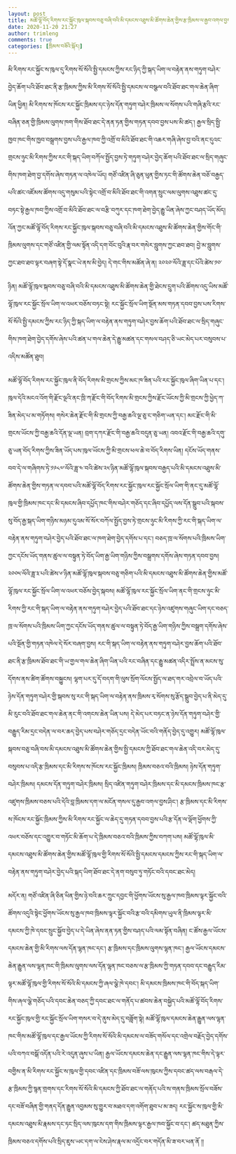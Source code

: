 ```yaml
---
layout: post
title: མཚོ་ལྷོ་བོད་རིགས་རང་སྐྱོང་ཁུལ་སྐབས་བཅུ་བཞི་བའི་མི་དམངས་འཐུས་མི་ཚོགས་ཆེན་གྱིས་རྩ་ཁྲིམས་ལ་རྒྱབ་འགལ་བྱས་པའི་གནད་དོན་ཐད་ཀྱི་ཐེར་འདོན་ཡི་གེ
date: 2020-11-20 21:27
author: trimleng
comments: true
categories: [ཁྲིམས་བཟོའི་སྐོར།]
---
```

<span style="font-weight: 400;">མི་རིགས་རང་སྐྱོང་ས་ཁུལ་དུ་རིགས་སོ་སོའི་སྤྱི་དམངས་ཀྱིས་རང་ཉིད་ཀྱི་སྐད་ཡིག་ལ་བརྟེན་ནས་གཏུག་བཤེར་བྱེད་ཆོག་པའི་ཐོབ་ཐང་ནི་རྩ་ཁྲིམས་ཀྱིས་མི་རིགས་སོ་སོའི་སྤྱི་དམངས་ལ་བསྩལ་བའི་ཐོབ་ཐང་གལ་ཆེན་ཞིག་ཡིན་ཕྱིན། མི་རིགས་ས་ཁོངས་རང་སྐྱོང་ཁྲིམས་དང་ཉེས་དོན་གཏུག་བཤེར་ཁྲིམས་ལ་སོགས་པའི་གཞི་རྩའི་རང་བཞིན་ཅན་གྱི་ཁྲིམས་ལུགས་ཁག་གིས་ཐོབ་ཐང་དེ་ནན་ཏན་གྱིས་གཏན་དབབ་བྱས་པས་མི་ཚད་། རྒྱལ་སྲིད་སྤྱི་ཁྱབ་ཁང་གིས་ཁྱབ་བསྒྲགས་བྱས་པའི་རྒྱལ་ཁབ་ཀྱི་འགྲོ་བ་མིའི་ཐོབ་ཐང་གི་འཆར་གཞི་ཞེས་བྱ་བའི་ནང་དུའང་གྲངས་ཉུང་མི་རིགས་ཀྱིས་རང་གི་སྐད་ཡིག་བཀོལ་སྤྱོད་བྱས་ཏེ་གཏུག་བཤེར་བྱེད་ཆོག་པའི་ཐོབ་ཐང་ལ་སྲིད་གཞུང་གིས་ཁག་ཐེག་བྱ་དགོས་ཞེས་གཏན་ལ་འཁེལ་ཡོད། གཙོ་འཛིན་ཞི་ཅུན་ཕུན་གྱིས་ཏང་གི་ཚོགས་ཆེན་བཅོ་བརྒྱད་པའི་ཚང་འཛོམས་ཚོགས་འདུ་གསུམ་པའི་སྟེང་འགྲོ་བ་མིའི་ཐོབ་ཐང་གི་འགན་སྲུང་ལམ་ལུགས་འཐུས་ཚང་དུ་བཏང་སྟེ་རྒྱལ་ཁབ་ཀྱིས་འགྲོ་བ་མིའི་ཐོབ་ཐང་ལ་བརྩི་བཀུར་དང་ཁག་ཐེག་བྱེད་རྒྱུ་ཡིན་ཞེས་ཀྱང་བཤད་ཡོད་མོད། </span><span style="font-weight: 400;">འོན་ཀྱང་མཚོ་ལྷོ་བོད་རིགས་རང་སྐྱོང་ཁུལ་སྐབས་བཅུ་བཞི་བའི་མི་དམངས་འཐུས་མི་ཚོགས་ཆེན་གྱིས་གོང་གི་ཁྲིམས་ལུགས་དང་གཙོ་འཛིན་གྱི་ལམ་སྟོན་འདི་དག་</span><span style="font-weight: 400;">བོང་བུའི་རྣ་བར་གསེར་བླུགས་ཀྱང་ཐབ་ཐབ། བྱེ་མ་བླུགས་ཀྱང་ཐབ་ཐབ</span><span style="font-weight: 400;">་ལྟར་བཞག་སྟེ་དོ་སྣང་ཡེ་ནས་མི་བྱེད། དེ་གང་གིས་མཚོན་ཞེ་ན། ༢༠༢༠་ལོའི་ཟླ་དང་པོའི་ཚེས་༡༠་</span>

<!--more--><span style="font-weight: 400;">ཉིན། མཚོ་ལྷོ་ཁུལ་སྐབས་བཅུ་བཞི་བའི་མི་དམངས་འཐུས་མི་ཚོགས་ཆེན་གྱི་ཐེངས་དྲུག་པའི་ཚོགས་འདུ་ཡིས་མཚོ་ལྷོ་ཁུལ་རང་སྐྱོང་སྲོལ་ཡིག་ལ་འཕར་བཅོས་བཏང་སྟེ། རང་སྐྱོང་སྲོལ་ཡིག་སྔོན་མས་གཏན་དབབ་བྱས་པས་རིགས་སོ་སོའི་སྤྱི་དམངས་ཀྱིས་རང་ཉིད་ཀྱི་སྐད་ཡིག་ལ་བརྟེན་ནས་གཏུག་བཤེར་བྱས་ཆོག་པའི་ཐོབ་ཐང་ལ་སྲིད་གཞུང་གིས་ཁག་ཐེག་བྱེད་དགོས་ཞེས་པའི་ཚན་པ་གལ་ཆེན་དེ་རྒྱུ་མཚན་དང་གསལ་བཤད་ཅི་ཡང་མེད་པར་བསུབས་པ་འདིས་མཚོན་ཐུབ།</span>

<span style="font-weight: 400;">མཚོ་ལྷོ་བོད་རིགས་རང་སྐྱོང་ཁུལ་ནི་བོད་རིགས་མི་གྲངས་ཀྱིས་མང་ཁ་ཟིན་པའི་རང་སྐྱོང་ཁུལ་ཞིག་ཡིན་པ་དང་། ཁུལ་དེའི་མངའ་འོག་གི་རྫོང་ལྔའི་ནང་ཁྲི་ཀ་རྫོང་གི་བོད་རིགས་མི་གྲངས་ཀྱིས་རྫོང་ཡོངས་ཀྱི་མི་གྲངས་ཀྱི་ཕྱེད་ཀ་ཟིན་མེད་པ་མ་གཏོགས། གསེར་ཆེན་རྫོང་གི་མི་གྲངས་ཀྱི་བརྒྱ་ཆའི་ལྔ་ཅུ་ང་གཅིག་ཡན་དང་། མང་རྫོང་གི་མི་གྲངས་ཡོངས་ཀྱི་བརྒྱ་ཆའི་དོན་ལྔ་ཡན། བྲག་དཀར་རྫོང་གི་བརྒྱ་ཆའི་བདུན་ཅུ་ཡན། འབའ་རྫོང་གི་བརྒྱ་ཆའི་དགུ་ཅུ་ཡན་བོད་རིགས་ཀྱིས་ཟིན་ཡོད་པས་ཁུལ་ཡོངས་ཀྱི་མི་གྲངས་ཕལ་ཆེ་བ་བོད་རིགས་ཡིན། དངོས་ཡོད་གནས་བབ་དེ་ལ་གཞིགས་ཏེ་༡༩༨༧་ལོའི་ཟླ་༤་བའི་ཚེས་༢༥་ཉིན་མཚོ་ལྷོ་ཁུལ་སྐབས་བརྒྱད་པའི་མི་དམངས་འཐུས་མི་ཚོགས་ཆེན་གྱིས་གཏན་ལ་དབབ་པའི་མཚོ་ལྷོ་བོད་རིགས་རང་སྐྱོང་ཁུལ་རང་སྐྱོང་སྲོལ་ཡིག་གི་ནང་དུ་མཚོ་ལྷོ་ཁུལ་གྱི་ཁྲིམས་ཁང་དང་མི་དམངས་ཞིབ་དཔྱོད་ཁང་གིས་བཤེར་གཅོད་དང་ཞིབ་དཔྱོད་ལས་དོན་སྒྲུབ་པའི་སྐབས་སུ་བོད་རྒྱ་སྐད་ཡིག་གཉིས་མཉམ་དུའམ་སོ་སོར་བཀོལ་སྤྱོད་བྱས་ཏེ་གྲངས་ཉུང་མི་རིགས་ཀྱི་རང་གི་སྐད་ཡིག་ལ་བརྟེན་ནས་གཏུག་བཤེར་བྱེད་པའི་ཐོབ་ཐང་ལ་ཁག་ཐེག་བྱེད་དགོས་པ་དང་། བཅད་ཁྲ་ལ་སོགས་པའི་ཁྲིམས་ཡིག་ཀྱང་དངོས་ཡོད་གནས་ཚུལ་ལ་བསྟུན་ཏེ་བོད་ཡིག་རྒྱ་ཡིག་གཉིས་ཀྱིས་བསྒྲགས་དགོས་ཞེས་གཏན་དབབ་བྱས། ༢༠༠༥་ལོའི་ཟླ་༣་པའི་ཚེས་༦་ཉིན་མཚོ་ལྷོ་ཁུལ་སྐབས་བཅུ་གཅིག་པའི་མི་དམངས་འཐུས་མི་ཚོགས་ཆེན་གྱིས་མཚོ་ལྷོ་ཁུལ་རང་སྐྱོང་སྲོལ་ཡིག་ལ་འཕར་བཅོས་བྱེད་སྐབས། མཚོ་ལྷོ་ཁུལ་རང་སྐྱོང་སྲོལ་ཡིག་ནང་གི་གྲངས་ཉུང་མི་རིགས་ཀྱི་རང་གི་སྐད་ཡིག་ལ་བརྟེན་ནས་གཏུག་བཤེར་བྱེད་པའི་ཐོབ་ཐང་དང་ཉེས་འཛུགས་གཞུང་ཡིག་དང་བཅད་ཁྲ་ལ་སོགས་པའི་ཁྲིམས་ཡིག་ཀྱང་དངོས་ཡོད་གནས་ཚུལ་ལ་བསྟུན་ཏེ་བོད་རྒྱ་ཡིག་གཉིས་ཀྱིས་བསྒྲག་དགོས་ཞེས་པའི་སྔོན་གྱི་གཏན་འཁེལ་དེ་སོར་བཞག་བྱས། རང་གི་སྐད་ཡིག་ལ་བརྟེན་ནས་གཏུག་བཤེར་བྱས་ཆོག་པའི་ཐོབ་ཐང་ནི་རྩ་ཁྲིམས་ཐོབ་ཐང་གི་ཡ་གྱལ་གལ་ཆེན་ཞིག་ཡིན་པའི་རང་བཞིན་དང་རྒྱུ་མཚན་འདིར་སྤྲོས་ན་མངས་སུ་དོགས་ནས་ཚིག་ཚོགས་བསྐྱུངས། ལྷག་པར་དུ་དོ་བདག་གི་ལུས་སྲོག་ལོངས་སྤྱོད་ལ་ཐད་གར་འབྲེལ་བ་ཡོད་པའི་ཉེས་དོན་གཏུག་བཤེར་གྱི་སྐབས་སུ་རང་གི་སྐད་ཡིག་ལ་བརྟེན་ནས་ཁྲིམས་རྭ་སོགས་སུ་རྩོད་སྒྲུབ་བྱེད་པ་ནི་མེད་དུ་མི་རུང་བའི་ཐོབ་ཐང་གལ་ཆེན་ནང་གི་འགངས་ཆེན་ཡིན་པས། དེ་མེད་པར་བཏང་ན་ཉེས་དོན་གཏུག་བཤེར་གྱི་བརྒྱུད་རིམ་དྲང་བདེན་ལ་བར་ཆད་བྱེད་པས་བཤེར་གཅོད་དྲང་བདེན་ཡོང་བའི་གནོད་བྱེད་དུ་འགྱུར། མཚོ་ལྷོ་ཁུལ་སྐབས་བཅུ་བཞི་བས་མི་དམངས་འཐུས་མི་ཚོགས་ཆེན་གྱིས་སྤྱི་དམངས་ཀྱི་ཐོབ་ཐང་གལ་ཆེན་འདི་བར་མེད་དུ་བསུབས་པ་འདི་རྩ་ཁྲིམས་དང་མི་རིགས་ས་ཁོངས་རང་སྐྱོང་ཁྲིམས། ཁྲིམས་བཅའ་བའི་ཁྲིམས། ཉེས་དོན་གཏུག་བཤེར་ཁྲིམས། དམངས་དོན་གཏུག་བཤེར་ཁྲིམས། སྲིད་འཛིན་གཏུག་བཤེར་ཁྲིམས་དང་མི་དམངས་ཁྲིམས་ཁང་རྩ་འཛུགས་ཁྲིམས་བཅས་པའི་དེའི་བླ་ཁྲིམས་དག་ལ་མངོན་གསལ་དུ་རྒྱབ་འགལ་བྱས་ཤིང་། རྩ་ཁྲིམས་དང་མི་རིགས་ས་ཁོངས་རང་སྐྱོང་ཁྲིམས་ཀྱིས་མི་རིགས་རང་སྐྱོང་ལ་ཆེད་དུ་གཏན་དབབ་བྱས་པའི་རྩ་དོན་ལ་ལྡོག་ཕྱོགས་ཀྱི་འཕར་བཅོས་དང་འགྱུར་བ་གཏོང་མི་ཆོག་པ་དེ་ཁྲིམས་བཅའ་བའི་ཁྲིམས་ཀྱིས་བཀག་པས། མཚོ་ལྷོ་ཁུལ་མི་དམངས་འཐུས་མི་ཚོགས་ཆེན་གྱིས་མཚོ་ལྷོ་ཁུལ་གྱི་རིགས་སོ་སོའི་སྤྱི་དམངས་དམངས་ཀྱིས་རང་གི་སྐད་ཡིག་ལ་བརྟེན་ནས་གཏུག་བཤེར་བྱེད་པའི་སྐད་ཡིག་ཐོབ་ཐང་དེ་ནག་བསུབ་ཏུ་གཏོང་བའི་དབང་ཐང་མེད།</span>

<span style="font-weight: 400;">མདོར་ན། གཙོ་འཛིན་ཞི་ཅིན་ཕིན་གྱིས་ཉེ་བའི་ཆར་ཀྲུང་དབྱང་གི་ཕྱོགས་ཡོངས་སུ་རྒྱལ་ཁབ་ཁྲིམས་ལྟར་སྐྱོང་བའི་ཚོགས་འདུའི་སྟེང་ཕྱོགས་ཡོངས་སུ་རྒྱལ་ཁབ་ཁྲིམས་ལྟར་སྐྱོང་བའི་རྩ་བའི་དམིགས་ཡུལ་ནི་ཁྲིམས་ལྟར་མི་དམངས་ཀྱི་ཁེ་དབང་སྲུང་སྐྱོབ་བྱེད་པ་དེ་ཡིན་ཞེས་ནན་ཏན་གྱིས་བཤད་པའི་ལམ་སྟོན་བཞིན། ང་ཚོས་རྒྱལ་ཡོངས་དམངས་ཆེན་གྱི་མི་རིགས་ལས་དོན་ལྷན་ཁང་དང་། རྩ་ཁྲིམས་དང་ཁྲིམས་ལུགས་ལྷན་ཁང་། རྒྱལ་ཡོངས་དམངས་ཆེན་རྒྱུན་ལས་ལྷན་ཁང་གི་ཁྲིམས་ལུགས་ལས་དོན་ལྷན་ཁང་བཅས་ལ་རྩ་ཁྲིམས་ཀྱི་གཏན་དབབ་དང་བརྒྱུད་རིམ་ལྟར་མཚོ་ལྷོ་ཁུལ་གྱི་རིགས་སོ་སོའི་མི་དམངས་ཀྱི་ཞལ་ལྕེ་ཁེ་དབང་། མི་དམངས་ཁྲིམས་ཁང་གི་བོད་སྐད་ཡིག་གིས་ཞལ་ལྕེ་གཅོད་པའི་དབང་ཆེན་བཅད་ཀྱི་དབང་ཐང་ལ་གནོད་པ་ཚབས་ཆེན་བསྐྱེད་པའི་མཚོ་ལྷོ་བོད་རིགས་རང་སྐྱོང་ཁུལ་གྱི་རང་སྐྱོང་སྲོལ་ཡིག་གསར་བ་དེ་ནུས་མེད་དུ་བཟློག་སྟེ། མཚོ་ལྷོ་ཁུལ་དམངས་ཆེན་རྒྱུན་ལས་ལྷན་ཁང་གིས་མཚོ་ལྷོ་ཁུལ་དང་རྒྱལ་ཡོངས་ཀྱི་རིགས་སོ་སོའི་མི་དམངས་ལ་བཟོད་གསོལ་དང་འགྲེལ་བརྗོད་བྱེད་དགོས་པའི་བཀའ་བསྒོ་འདོན་པའི་རེ་འདུན་ཞུས་པ་ཡིན། རྒྱལ་ཡོངས་དམངས་ཆེན་དང་རྒྱུན་ལས་ལྷན་ཁང་གིས་དེ་ལྟར་བགྱིས་ན་མི་རིགས་རང་སྐྱོང་ས་ཁུལ་གྱི་དབང་འཛིན་དང་ཁྲིམས་བཟོ་ལས་ཁུངས་ཀྱིས་དབང་ཚད་ལས་བརྒལ་དེ་རྩ་ཁྲིམས་ཀྱི་སྙན་གྲགས་དང་རིགས་སོ་སོའི་མི་དམངས་ཀྱི་ཐོབ་ཐང་ལ་གནོད་པའི་ས་གནས་ཁྲིམས་སྲོལ་བཟོས་དང་བཟོ་བཞིན་གྱི་གནད་དོན་རྒྱུན་འབྱམས་སུ་གྱུར་བ་མཐའ་དག་འགོག་ཐུབ་པ་མ་ཟད། རང་སྐྱོང་ས་ཁུལ་གྱི་མི་དམངས་འཐུས་མི་རྣམས་དང་ཏང་སྲིད་ལས་ཁུངས་དག་གིས་ཁྲིམས་ལྟར་རྒྱལ་ཁབ་སྐྱོང་བ་དང་། ཚད་མཐུན་ཀྱིས་ཁྲིམས་བཅའ་དགོས་པའི་སྲིད་ཇུས་ཡང་དག་ལ་ངེས་ཤེས་རྣལ་མ་འདྲོང་བར་གདོན་མི་ཟ་བར་ཕན་ནོ །།</span>
